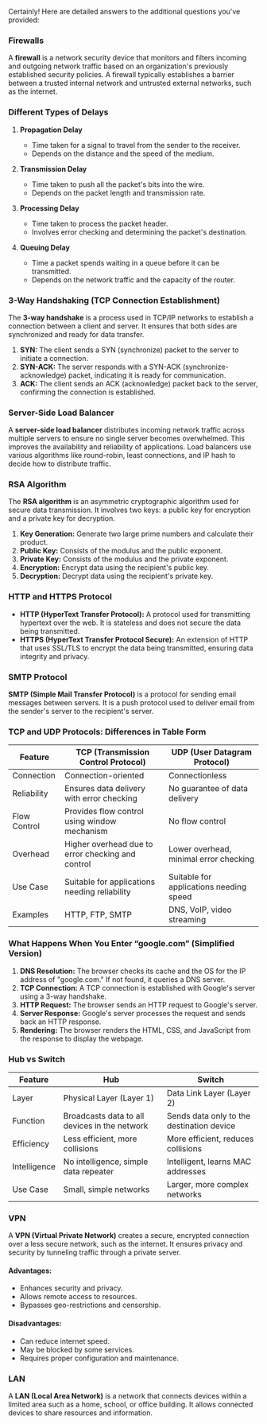 Certainly! Here are detailed answers to the additional questions you've provided:

### Firewalls

A **firewall** is a network security device that monitors and filters incoming and outgoing network traffic based on an organization's previously established security policies. A firewall typically establishes a barrier between a trusted internal network and untrusted external networks, such as the internet.

### Different Types of Delays

1. **Propagation Delay**
   - Time taken for a signal to travel from the sender to the receiver.
   - Depends on the distance and the speed of the medium.

2. **Transmission Delay**
   - Time taken to push all the packet's bits into the wire.
   - Depends on the packet length and transmission rate.

3. **Processing Delay**
   - Time taken to process the packet header.
   - Involves error checking and determining the packet's destination.

4. **Queuing Delay**
   - Time a packet spends waiting in a queue before it can be transmitted.
   - Depends on the network traffic and the capacity of the router.

### 3-Way Handshaking (TCP Connection Establishment)

The **3-way handshake** is a process used in TCP/IP networks to establish a connection between a client and server. It ensures that both sides are synchronized and ready for data transfer.

1. **SYN:** The client sends a SYN (synchronize) packet to the server to initiate a connection.
2. **SYN-ACK:** The server responds with a SYN-ACK (synchronize-acknowledge) packet, indicating it is ready for communication.
3. **ACK:** The client sends an ACK (acknowledge) packet back to the server, confirming the connection is established.

### Server-Side Load Balancer

A **server-side load balancer** distributes incoming network traffic across multiple servers to ensure no single server becomes overwhelmed. This improves the availability and reliability of applications. Load balancers use various algorithms like round-robin, least connections, and IP hash to decide how to distribute traffic.

### RSA Algorithm

The **RSA algorithm** is an asymmetric cryptographic algorithm used for secure data transmission. It involves two keys: a public key for encryption and a private key for decryption.

1. **Key Generation:** Generate two large prime numbers and calculate their product.
2. **Public Key:** Consists of the modulus and the public exponent.
3. **Private Key:** Consists of the modulus and the private exponent.
4. **Encryption:** Encrypt data using the recipient's public key.
5. **Decryption:** Decrypt data using the recipient's private key.

### HTTP and HTTPS Protocol

- **HTTP (HyperText Transfer Protocol):** A protocol used for transmitting hypertext over the web. It is stateless and does not secure the data being transmitted.
- **HTTPS (HyperText Transfer Protocol Secure):** An extension of HTTP that uses SSL/TLS to encrypt the data being transmitted, ensuring data integrity and privacy.

### SMTP Protocol

**SMTP (Simple Mail Transfer Protocol)** is a protocol for sending email messages between servers. It is a push protocol used to deliver email from the sender's server to the recipient's server.

### TCP and UDP Protocols: Differences in Table Form

| Feature                | TCP (Transmission Control Protocol)            | UDP (User Datagram Protocol)                     |
|------------------------|------------------------------------------------|-------------------------------------------------|
| Connection             | Connection-oriented                            | Connectionless                                  |
| Reliability            | Ensures data delivery with error checking      | No guarantee of data delivery                   |
| Flow Control           | Provides flow control using window mechanism   | No flow control                                 |
| Overhead               | Higher overhead due to error checking and control | Lower overhead, minimal error checking          |
| Use Case               | Suitable for applications needing reliability  | Suitable for applications needing speed         |
| Examples               | HTTP, FTP, SMTP                                | DNS, VoIP, video streaming                      |

### What Happens When You Enter “google.com” (Simplified Version)

1. **DNS Resolution:** The browser checks its cache and the OS for the IP address of "google.com." If not found, it queries a DNS server.
2. **TCP Connection:** A TCP connection is established with Google's server using a 3-way handshake.
3. **HTTP Request:** The browser sends an HTTP request to Google's server.
4. **Server Response:** Google's server processes the request and sends back an HTTP response.
5. **Rendering:** The browser renders the HTML, CSS, and JavaScript from the response to display the webpage.

### Hub vs Switch

| Feature           | Hub                                           | Switch                                        |
|-------------------|-----------------------------------------------|-----------------------------------------------|
| Layer             | Physical Layer (Layer 1)                      | Data Link Layer (Layer 2)                     |
| Function          | Broadcasts data to all devices in the network | Sends data only to the destination device     |
| Efficiency        | Less efficient, more collisions               | More efficient, reduces collisions            |
| Intelligence      | No intelligence, simple data repeater         | Intelligent, learns MAC addresses             |
| Use Case          | Small, simple networks                        | Larger, more complex networks                 |

### VPN

A **VPN (Virtual Private Network)** creates a secure, encrypted connection over a less secure network, such as the internet. It ensures privacy and security by tunneling traffic through a private server.

#### Advantages:
- Enhances security and privacy.
- Allows remote access to resources.
- Bypasses geo-restrictions and censorship.

#### Disadvantages:
- Can reduce internet speed.
- May be blocked by some services.
- Requires proper configuration and maintenance.

### LAN

A **LAN (Local Area Network)** is a network that connects devices within a limited area such as a home, school, or office building. It allows connected devices to share resources and information.

